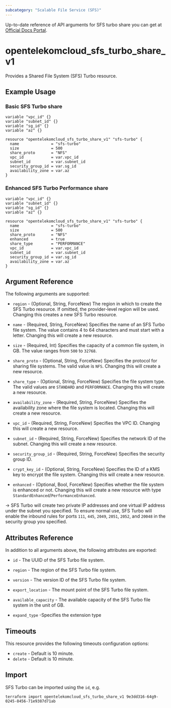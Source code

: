 ```yaml
---
subcategory: "Scalable File Service (SFS)"
---
```


Up-to-date reference of API arguments for SFS turbo share you can get at
[Official Docs Portal](https://docs.otc.t-systems.com/scalable-file-service/api-ref/sfs_turbo_apis/lifecycle_management).

# opentelekomcloud_sfs_turbo_share_v1

Provides a Shared File System (SFS) Turbo resource.

## Example Usage

### Basic SFS Turbo share

```hcl
variable "vpc_id" {}
variable "subnet_id" {}
variable "sg_id" {}
variable "az" {}

resource "opentelekomcloud_sfs_turbo_share_v1" "sfs-turbo" {
  name              = "sfs-turbo"
  size              = 500
  share_proto       = "NFS"
  vpc_id            = var.vpc_id
  subnet_id         = var.subnet_id
  security_group_id = var.sg_id
  availability_zone = var.az
}
```

### Enhanced SFS Turbo Performance share

```hcl
variable "vpc_id" {}
variable "subnet_id" {}
variable "sg_id" {}
variable "az" {}

resource "opentelekomcloud_sfs_turbo_share_v1" "sfs-turbo" {
  name              = "sfs-turbo"
  size              = 500
  share_proto       = "NFS"
  enhanced          = true
  share_type        = "PERFORMANCE"
  vpc_id            = var.vpc_id
  subnet_id         = var.subnet_id
  security_group_id = var.sg_id
  availability_zone = var.az
}
```

## Argument Reference
The following arguments are supported:

* `region` - (Optional, String, ForceNew) The region in which to create the SFS Turbo resource. If omitted, the
  provider-level region will be used. Changing this creates a new SFS Turbo resource.

* `name` - (Required, String, ForceNew) Specifies the name of an SFS Turbo file system. The value contains 4 to 64
  characters and must start with a letter. Changing this will create a new resource.

* `size` - (Required, Int) Specifies the capacity of a common file system, in GB. The value ranges
  from `500` to `32768`.

* `share_proto` - (Optional, String, ForceNew) Specifies the protocol for sharing file systems. The valid value is `NFS`.
  Changing this will create a new resource.

* `share_type` - (Optional, String, ForceNew) Specifies the file system type. The valid values are `STANDARD` and `PERFORMANCE`.
  Changing this will create a new resource.

* `availability_zone` - (Required, String, ForceNew) Specifies the availability zone where the file system is located.
  Changing this will create a new resource.

* `vpc_id` - (Required, String, ForceNew) Specifies the VPC ID. Changing this will create a new resource.

* `subnet_id` - (Required, String, ForceNew) Specifies the network ID of the subnet. Changing this will create a new resource.

* `security_group_id` - (Required, String, ForceNew) Specifies the security group ID.

* `crypt_key_id` - (Optional, String, ForceNew) Specifies the ID of a KMS key to encrypt the file system.
  Changing this will create a new resource.

* `enhanced` - (Optional, Bool, ForceNew) Specifies whether the file system is enhanced or not. Changing this will
  create a new resource with type `StandardEnhanced`/`PerformanceEnhanced`.

-> SFS Turbo will create two private IP addresses and one virtual IP address under the subnet you specified.
To ensure normal use, SFS Turbo will enable the inbound rules for ports `111`, `445`, `2049`, `2051`, `2052`,
and `20048` in the security group you specified.

## Attributes Reference

In addition to all arguments above, the following attributes are exported:

* `id` - The UUID of the SFS Turbo file system.

* `region` - The region of the SFS Turbo file system.

* `version` - The version ID of the SFS Turbo file system.

* `export_location` - The mount point of the SFS Turbo file system.

* `available_capacity` - The available capacity of the SFS Turbo file system in the unit of GB.

* `expand_type` -Specifies the extension type

## Timeouts

This resource provides the following timeouts configuration options:
  - `create` - Default is 10 minute.
  - `delete` - Default is 10 minute.

## Import

SFS Turbo can be imported using the `id`, e.g.

```shell
terraform import opentelekomcloud_sfs_turbo_share_v1 9e3dd316-64g9-0245-8456-71e9387d71ab
```
